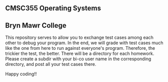 ## CMSC355 Operating Systems
## Bryn Mawr College

This repository serves to allow you to exchange test cases among each other to debug your program. In the end, we will grade with test cases much like the one from here to run against everyone's program. Therefore, the trickier the test, the better. There will be a directory for each homework. Please create a subdir with your bi-co user name in the corresponding directory, and post all your test cases there.

Happy coding!!
